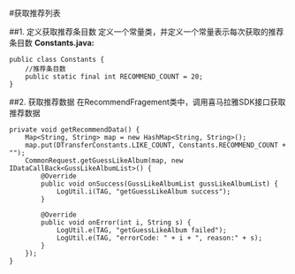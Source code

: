 #获取推荐列表

##1. 定义获取推荐条目数
定义一个常量类，并定义一个常量表示每次获取的推荐条目数
**Constants.java:**

	public class Constants {
	    //推荐条目数
	    public static final int RECOMMEND_COUNT = 20;
	}

##2. 获取推荐数据
在RecommendFragement类中，调用喜马拉雅SDK接口获取推荐数据

	private void getRecommendData() {
        Map<String, String> map = new HashMap<String, String>();
        map.put(DTransferConstants.LIKE_COUNT, Constants.RECOMMEND_COUNT + "");
        CommonRequest.getGuessLikeAlbum(map, new IDataCallBack<GussLikeAlbumList>() {
            @Override
            public void onSuccess(GussLikeAlbumList gussLikeAlbumList) {
                LogUtil.i(TAG, "getGuessLikeAlbum success");
            }
	
            @Override
            public void onError(int i, String s) {
                LogUtil.e(TAG, "getGuessLikeAlbum failed");
                LogUtil.e(TAG, "errorCode: " + i + ", reason:" + s);
            }
        });
    }